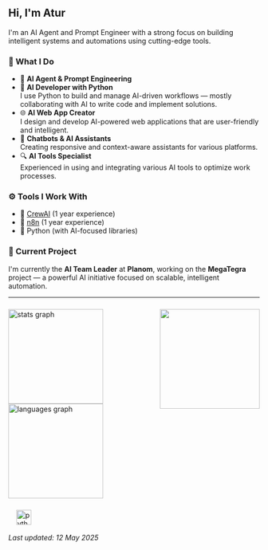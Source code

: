 ## Hi, I'm Atur

I'm an AI Agent and Prompt Engineer with a strong focus on building intelligent systems and automations using cutting-edge tools.

### 🧠 What I Do

- 🤖 **AI Agent & Prompt Engineering**
- 🔧 **AI Developer with Python**  
  I use Python to build and manage AI-driven workflows — mostly collaborating with AI to write code and implement solutions.
- 🌐 **AI Web App Creator**  
  I design and develop AI-powered web applications that are user-friendly and intelligent.
- 🤝 **Chatbots & AI Assistants**  
  Creating responsive and context-aware assistants for various platforms.
- 🔍 **AI Tools Specialist**  
  Experienced in using and integrating various AI tools to optimize work processes.

### ⚙️ Tools I Work With

- 🧩 [CrewAI](https://crewai.io) (1 year experience)
- 🔄 [n8n](https://n8n.io) (1 year experience)
- 🐍 Python (with AI-focused libraries)

### 🚀 Current Project

I'm currently the **AI Team Leader** at **Planom**, working on the **MegaTegra** project — a powerful AI initiative focused on scalable, intelligent automation.

---

###

<img align="right" height="200" src="https://i.imgflip.com/65efzo.gif"  />

###

<div align="left">
  <img src="https://github-readme-stats.vercel.app/api?username=maurodesouza&hide_title=false&hide_rank=false&show_icons=true&include_all_commits=true&count_private=true&disable_animations=false&theme=dracula&locale=en&hide_border=false" height="190" alt="stats graph"  />
  <img src="https://github-readme-stats.vercel.app/api/top-langs?username=maurodesouza&locale=en&hide_title=false&layout=compact&card_width=320&langs_count=5&theme=dracula&hide_border=false" height="190" alt="languages graph"  />
</div>



###

<div align="left">
  <img width="12" />
  <img src="https://cdn.jsdelivr.net/gh/devicons/devicon/icons/python/python-original.svg" height="30" alt="python logo"  />
</div>


_Last updated: 12 May 2025_
